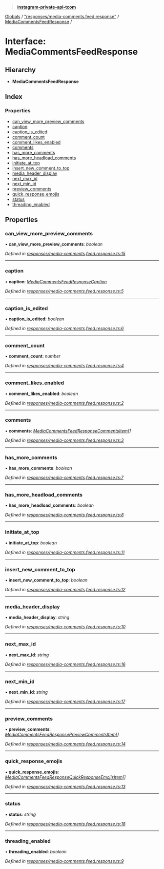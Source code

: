> **[instagram-private-api-tcom](../README.md)**

[Globals](../README.md) / ["responses/media-comments.feed.response"](../modules/_responses_media_comments_feed_response_.md) / [MediaCommentsFeedResponse](_responses_media_comments_feed_response_.mediacommentsfeedresponse.md) /

# Interface: MediaCommentsFeedResponse

## Hierarchy

* **MediaCommentsFeedResponse**

## Index

### Properties

* [can_view_more_preview_comments](_responses_media_comments_feed_response_.mediacommentsfeedresponse.md#can_view_more_preview_comments)
* [caption](_responses_media_comments_feed_response_.mediacommentsfeedresponse.md#caption)
* [caption_is_edited](_responses_media_comments_feed_response_.mediacommentsfeedresponse.md#caption_is_edited)
* [comment_count](_responses_media_comments_feed_response_.mediacommentsfeedresponse.md#comment_count)
* [comment_likes_enabled](_responses_media_comments_feed_response_.mediacommentsfeedresponse.md#comment_likes_enabled)
* [comments](_responses_media_comments_feed_response_.mediacommentsfeedresponse.md#comments)
* [has_more_comments](_responses_media_comments_feed_response_.mediacommentsfeedresponse.md#has_more_comments)
* [has_more_headload_comments](_responses_media_comments_feed_response_.mediacommentsfeedresponse.md#has_more_headload_comments)
* [initiate_at_top](_responses_media_comments_feed_response_.mediacommentsfeedresponse.md#initiate_at_top)
* [insert_new_comment_to_top](_responses_media_comments_feed_response_.mediacommentsfeedresponse.md#insert_new_comment_to_top)
* [media_header_display](_responses_media_comments_feed_response_.mediacommentsfeedresponse.md#media_header_display)
* [next_max_id](_responses_media_comments_feed_response_.mediacommentsfeedresponse.md#next_max_id)
* [next_min_id](_responses_media_comments_feed_response_.mediacommentsfeedresponse.md#next_min_id)
* [preview_comments](_responses_media_comments_feed_response_.mediacommentsfeedresponse.md#preview_comments)
* [quick_response_emojis](_responses_media_comments_feed_response_.mediacommentsfeedresponse.md#quick_response_emojis)
* [status](_responses_media_comments_feed_response_.mediacommentsfeedresponse.md#status)
* [threading_enabled](_responses_media_comments_feed_response_.mediacommentsfeedresponse.md#threading_enabled)

## Properties

###  can_view_more_preview_comments

• **can_view_more_preview_comments**: *boolean*

*Defined in [responses/media-comments.feed.response.ts:15](https://github.com/cuonglnhust/instagram-private-api-tcom/blob/3e16058/src/responses/media-comments.feed.response.ts#L15)*

___

###  caption

• **caption**: *[MediaCommentsFeedResponseCaption](_responses_media_comments_feed_response_.mediacommentsfeedresponsecaption.md)*

*Defined in [responses/media-comments.feed.response.ts:5](https://github.com/cuonglnhust/instagram-private-api-tcom/blob/3e16058/src/responses/media-comments.feed.response.ts#L5)*

___

###  caption_is_edited

• **caption_is_edited**: *boolean*

*Defined in [responses/media-comments.feed.response.ts:6](https://github.com/cuonglnhust/instagram-private-api-tcom/blob/3e16058/src/responses/media-comments.feed.response.ts#L6)*

___

###  comment_count

• **comment_count**: *number*

*Defined in [responses/media-comments.feed.response.ts:4](https://github.com/cuonglnhust/instagram-private-api-tcom/blob/3e16058/src/responses/media-comments.feed.response.ts#L4)*

___

###  comment_likes_enabled

• **comment_likes_enabled**: *boolean*

*Defined in [responses/media-comments.feed.response.ts:2](https://github.com/cuonglnhust/instagram-private-api-tcom/blob/3e16058/src/responses/media-comments.feed.response.ts#L2)*

___

###  comments

• **comments**: *[MediaCommentsFeedResponseCommentsItem](_responses_media_comments_feed_response_.mediacommentsfeedresponsecommentsitem.md)[]*

*Defined in [responses/media-comments.feed.response.ts:3](https://github.com/cuonglnhust/instagram-private-api-tcom/blob/3e16058/src/responses/media-comments.feed.response.ts#L3)*

___

###  has_more_comments

• **has_more_comments**: *boolean*

*Defined in [responses/media-comments.feed.response.ts:7](https://github.com/cuonglnhust/instagram-private-api-tcom/blob/3e16058/src/responses/media-comments.feed.response.ts#L7)*

___

###  has_more_headload_comments

• **has_more_headload_comments**: *boolean*

*Defined in [responses/media-comments.feed.response.ts:8](https://github.com/cuonglnhust/instagram-private-api-tcom/blob/3e16058/src/responses/media-comments.feed.response.ts#L8)*

___

###  initiate_at_top

• **initiate_at_top**: *boolean*

*Defined in [responses/media-comments.feed.response.ts:11](https://github.com/cuonglnhust/instagram-private-api-tcom/blob/3e16058/src/responses/media-comments.feed.response.ts#L11)*

___

###  insert_new_comment_to_top

• **insert_new_comment_to_top**: *boolean*

*Defined in [responses/media-comments.feed.response.ts:12](https://github.com/cuonglnhust/instagram-private-api-tcom/blob/3e16058/src/responses/media-comments.feed.response.ts#L12)*

___

###  media_header_display

• **media_header_display**: *string*

*Defined in [responses/media-comments.feed.response.ts:10](https://github.com/cuonglnhust/instagram-private-api-tcom/blob/3e16058/src/responses/media-comments.feed.response.ts#L10)*

___

###  next_max_id

• **next_max_id**: *string*

*Defined in [responses/media-comments.feed.response.ts:16](https://github.com/cuonglnhust/instagram-private-api-tcom/blob/3e16058/src/responses/media-comments.feed.response.ts#L16)*

___

###  next_min_id

• **next_min_id**: *string*

*Defined in [responses/media-comments.feed.response.ts:17](https://github.com/cuonglnhust/instagram-private-api-tcom/blob/3e16058/src/responses/media-comments.feed.response.ts#L17)*

___

###  preview_comments

• **preview_comments**: *[MediaCommentsFeedResponsePreviewCommentsItem](_responses_media_comments_feed_response_.mediacommentsfeedresponsepreviewcommentsitem.md)[]*

*Defined in [responses/media-comments.feed.response.ts:14](https://github.com/cuonglnhust/instagram-private-api-tcom/blob/3e16058/src/responses/media-comments.feed.response.ts#L14)*

___

###  quick_response_emojis

• **quick_response_emojis**: *[MediaCommentsFeedResponseQuickResponseEmojisItem](_responses_media_comments_feed_response_.mediacommentsfeedresponsequickresponseemojisitem.md)[]*

*Defined in [responses/media-comments.feed.response.ts:13](https://github.com/cuonglnhust/instagram-private-api-tcom/blob/3e16058/src/responses/media-comments.feed.response.ts#L13)*

___

###  status

• **status**: *string*

*Defined in [responses/media-comments.feed.response.ts:18](https://github.com/cuonglnhust/instagram-private-api-tcom/blob/3e16058/src/responses/media-comments.feed.response.ts#L18)*

___

###  threading_enabled

• **threading_enabled**: *boolean*

*Defined in [responses/media-comments.feed.response.ts:9](https://github.com/cuonglnhust/instagram-private-api-tcom/blob/3e16058/src/responses/media-comments.feed.response.ts#L9)*